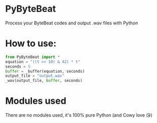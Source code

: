 # PyByteBeat
Process your ByteBeat codes and output .wav files with Python

# How to use:
```python
from PyByteBeat import *
equation = "((t >> 10) & 42) * t"
seconds = 5
buffer = _buffer(equation, seconds)
output_file = "output.wav"
_wav(output_file, buffer, seconds)
```

# Modules used
There are no modules used, it's 100% pure Python (and Cowy love 😘)
